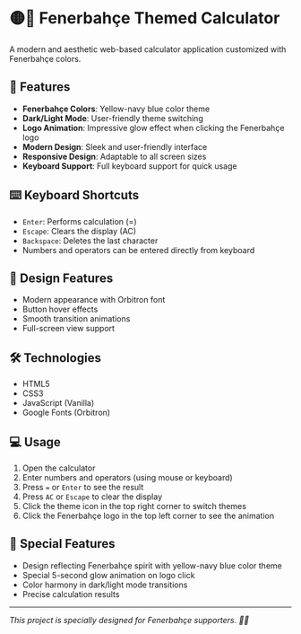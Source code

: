 # 🟡🔵 Fenerbahçe Themed Calculator

A modern and aesthetic web-based calculator application customized with Fenerbahçe colors.

## 🌟 Features

- **Fenerbahçe Colors**: Yellow-navy blue color theme
- **Dark/Light Mode**: User-friendly theme switching
- **Logo Animation**: Impressive glow effect when clicking the Fenerbahçe logo
- **Modern Design**: Sleek and user-friendly interface
- **Responsive Design**: Adaptable to all screen sizes
- **Keyboard Support**: Full keyboard support for quick usage

## ⌨️ Keyboard Shortcuts

- `Enter`: Performs calculation (=)
- `Escape`: Clears the display (AC)
- `Backspace`: Deletes the last character
- Numbers and operators can be entered directly from keyboard

## 🎨 Design Features

- Modern appearance with Orbitron font
- Button hover effects
- Smooth transition animations
- Full-screen view support

## 🛠️ Technologies

- HTML5
- CSS3
- JavaScript (Vanilla)
- Google Fonts (Orbitron)

## 💻 Usage

1. Open the calculator
2. Enter numbers and operators (using mouse or keyboard)
3. Press `=` or `Enter` to see the result
4. Press `AC` or `Escape` to clear the display
5. Click the theme icon in the top right corner to switch themes
6. Click the Fenerbahçe logo in the top left corner to see the animation

## 🎯 Special Features

- Design reflecting Fenerbahçe spirit with yellow-navy blue color theme
- Special 5-second glow animation on logo click
- Color harmony in dark/light mode transitions
- Precise calculation results

---
*This project is specially designed for Fenerbahçe supporters. 💛💙*